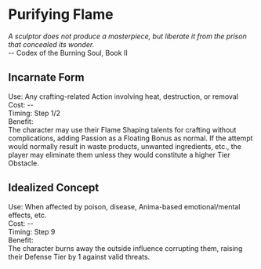 # Purifying Flame

*A sculptor does not produce a masterpiece, but liberate it from the prison that concealed its wonder.*  
-- Codex of the Burning Soul, Book II

## Incarnate Form
Use: Any crafting-related Action involving heat, destruction, or removal  
Cost: --  
Timing: Step 1/2  
Benefit:  
The character may use their Flame Shaping talents for crafting without complications, adding Passion as a Floating Bonus as normal. If the attempt would normally result in waste products, unwanted ingredients, etc., the player may eliminate them unless they would constitute a higher Tier Obstacle.

## Idealized Concept
Use: When affected by poison, disease, Anima-based emotional/mental effects, etc.  
Cost: --  
Timing: Step 9  
Benefit:  
The character burns away the outside influence corrupting them, raising their Defense Tier by 1 against valid threats.